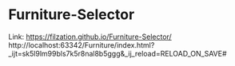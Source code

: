 # Furniture-Selector
Link: https://filzation.github.io/Furniture-Selector/
http://localhost:63342/Furniture/index.html?_ijt=sk5l9lm99bls7k5r8nal8b5ggg&_ij_reload=RELOAD_ON_SAVE#
